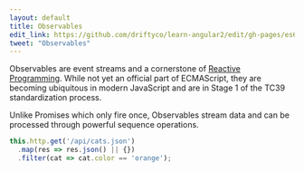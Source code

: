 ```yaml
---
layout: default
title: Observables
edit_link: https://github.com/driftyco/learn-angular2/edit/gh-pages/es6/observables/index.md
tweet: "Observables"
---
```


Observables are event streams and a cornerstone of [Reactive Programming](https://en.wikipedia.org/wiki/Reactive_programming). While not yet an official part of ECMAScript, they are becoming ubiquitous in modern JavaScript and are in Stage 1 of the TC39 standardization process.

Unlike Promises which only fire once, Observables stream data and can be processed through powerful sequence operations.

```javascript
this.http.get('/api/cats.json')
  .map(res => res.json() || {})
  .filter(cat => cat.color == 'orange');
```
